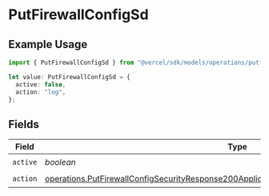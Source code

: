 # PutFirewallConfigSd

## Example Usage

```typescript
import { PutFirewallConfigSd } from "@vercel/sdk/models/operations/putfirewallconfig.js";

let value: PutFirewallConfigSd = {
  active: false,
  action: "log",
};
```

## Fields

| Field                                                                                                                                                                                                      | Type                                                                                                                                                                                                       | Required                                                                                                                                                                                                   | Description                                                                                                                                                                                                |
| ---------------------------------------------------------------------------------------------------------------------------------------------------------------------------------------------------------- | ---------------------------------------------------------------------------------------------------------------------------------------------------------------------------------------------------------- | ---------------------------------------------------------------------------------------------------------------------------------------------------------------------------------------------------------- | ---------------------------------------------------------------------------------------------------------------------------------------------------------------------------------------------------------- |
| `active`                                                                                                                                                                                                   | *boolean*                                                                                                                                                                                                  | :heavy_check_mark:                                                                                                                                                                                         | N/A                                                                                                                                                                                                        |
| `action`                                                                                                                                                                                                   | [operations.PutFirewallConfigSecurityResponse200ApplicationJSONResponseBodyActiveCrsSdAction](../../models/operations/putfirewallconfigsecurityresponse200applicationjsonresponsebodyactivecrssdaction.md) | :heavy_check_mark:                                                                                                                                                                                         | N/A                                                                                                                                                                                                        |